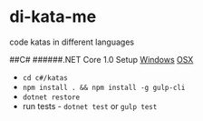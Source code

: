 # di-kata-me
code katas in different languages

##C# 
######.NET Core 1.0 Setup
[Windows](https://www.microsoft.com/net/core#windows)
[OSX]( https://www.microsoft.com/net/core#macos)

* `cd c#/katas`
* `npm install . && npm install -g gulp-cli`
* `dotnet restore`
* run tests - `dotnet test` or `gulp test`
